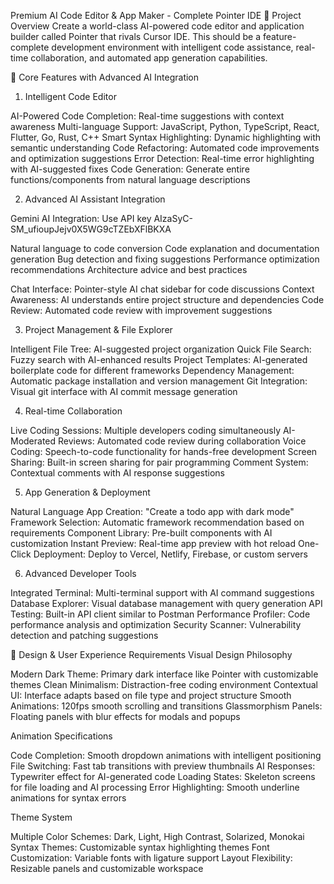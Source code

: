 Premium AI Code Editor & App Maker - Complete Pointer IDE
🎯 Project Overview
Create a world-class AI-powered code editor and application builder called Pointer that rivals Cursor IDE. This should be a feature-complete development environment with intelligent code assistance, real-time collaboration, and automated app generation capabilities.

🚀 Core Features with Advanced AI Integration
1. Intelligent Code Editor

AI-Powered Code Completion: Real-time suggestions with context awareness
Multi-language Support: JavaScript, Python, TypeScript, React, Flutter, Go, Rust, C++
Smart Syntax Highlighting: Dynamic highlighting with semantic understanding
Code Refactoring: Automated code improvements and optimization suggestions
Error Detection: Real-time error highlighting with AI-suggested fixes
Code Generation: Generate entire functions/components from natural language descriptions

2. Advanced AI Assistant Integration

Gemini AI Integration: Use API key AIzaSyC-SM_ufioupJejv0X5WG9cTZEbXFlBKXA

Natural language to code conversion
Code explanation and documentation generation
Bug detection and fixing suggestions
Performance optimization recommendations
Architecture advice and best practices


Chat Interface: Pointer-style AI chat sidebar for code discussions
Context Awareness: AI understands entire project structure and dependencies
Code Review: Automated code review with improvement suggestions

3. Project Management & File Explorer

Intelligent File Tree: AI-suggested project organization
Quick File Search: Fuzzy search with AI-enhanced results
Project Templates: AI-generated boilerplate code for different frameworks
Dependency Management: Automatic package installation and version management
Git Integration: Visual git interface with AI commit message generation

4. Real-time Collaboration

Live Coding Sessions: Multiple developers coding simultaneously
AI-Moderated Reviews: Automated code review during collaboration
Voice Coding: Speech-to-code functionality for hands-free development
Screen Sharing: Built-in screen sharing for pair programming
Comment System: Contextual comments with AI response suggestions

5. App Generation & Deployment

Natural Language App Creation: "Create a todo app with dark mode"
Framework Selection: Automatic framework recommendation based on requirements
Component Library: Pre-built components with AI customization
Instant Preview: Real-time app preview with hot reload
One-Click Deployment: Deploy to Vercel, Netlify, Firebase, or custom servers

6. Advanced Developer Tools

Integrated Terminal: Multi-terminal support with AI command suggestions
Database Explorer: Visual database management with query generation
API Testing: Built-in API client similar to Postman
Performance Profiler: Code performance analysis and optimization
Security Scanner: Vulnerability detection and patching suggestions

🎨 Design & User Experience Requirements
Visual Design Philosophy

Modern Dark Theme: Primary dark interface like Pointer with customizable themes
Clean Minimalism: Distraction-free coding environment
Contextual UI: Interface adapts based on file type and project structure
Smooth Animations: 120fps smooth scrolling and transitions
Glassmorphism Panels: Floating panels with blur effects for modals and popups

Animation Specifications

Code Completion: Smooth dropdown animations with intelligent positioning
File Switching: Fast tab transitions with preview thumbnails
AI Responses: Typewriter effect for AI-generated code
Loading States: Skeleton screens for file loading and AI processing
Error Highlighting: Smooth underline animations for syntax errors

Theme System

Multiple Color Schemes: Dark, Light, High Contrast, Solarized, Monokai
Syntax Themes: Customizable syntax highlighting themes
Font Customization: Variable fonts with ligature support
Layout Flexibility: Resizable panels and customizable workspace

